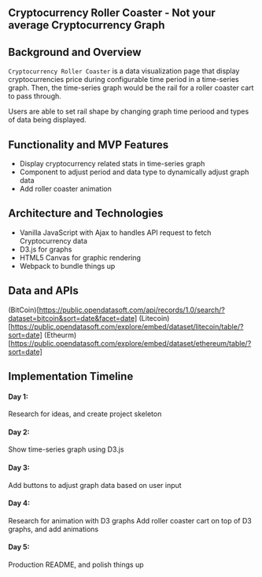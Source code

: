 ## Cryptocurrency Roller Coaster - Not your average Cryptocurrency Graph

## Background and Overview

`Cryptocurrency Roller Coaster` is a data visualization page that display cryptocurrencies price during configurable time period in a time-series graph. Then, the time-series graph would be the rail for a roller coaster cart to pass through. 

Users are able to set rail shape by changing graph time periood and types of data being displayed.


## Functionality and MVP Features
* Display cryptocurrency related stats in time-series graph
* Component to adjust period and data type to dynamically adjust graph data
* Add roller coaster animation

## Architecture and Technologies

* Vanilla JavaScript with Ajax to handles API request to fetch Cryptocurrency data
* D3.js for graphs
* HTML5 Canvas for graphic rendering
* Webpack to bundle things up

## Data and APIs

(BitCoin)[https://public.opendatasoft.com/api/records/1.0/search/?dataset=bitcoin&sort=date&facet=date]
(Litecoin)[https://public.opendatasoft.com/explore/embed/dataset/litecoin/table/?sort=date]
(Etheurm)[https://public.opendatasoft.com/explore/embed/dataset/ethereum/table/?sort=date]



## Implementation Timeline

#### Day 1: 

Research for ideas, and create project skeleton

#### Day 2: 

Show time-series graph using D3.js

#### Day 3: 

Add buttons to adjust graph data based on user input

#### Day 4: 

Research for animation with D3 graphs
Add roller coaster cart on top of D3 graphs, and add animations

#### Day 5: 

Production README, and polish things up